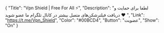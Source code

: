 {
"Title": "Vpn Shield | Free For All ⚡️",
"Description": "لطفا برای حمایت و دریافت فیلترشکن‌های متصل بیشتر در کانال تلگرام ما عضو شوید ♥️
",
"Link": "https://t.me/Vpn_Shield",
"Color": "#00BCD4",
"Button": "عضویت",
"Show": "On"
}
